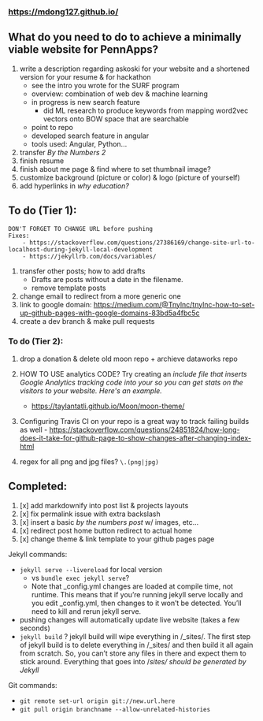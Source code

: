 ### https://mdong127.github.io/

## What do you need to do to achieve a minimally viable website for PennApps?

1. write a description regarding askoski for your website and a shortened version for your resume & for hackathon
	- see the intro you wrote for the SURF program
	- overview: combination of web dev & machine learning
	- in progress is new search feature 
		- did ML research to produce keywords from mapping word2vec vectors onto BOW space that are searchable
	- point to repo
	- developed search feature in angular
	- tools used: Angular, Python...
1. transfer *By the Numbers 2*
1. finish resume
1. finish about me page & find where to set thumbnail image?
1. customize background (picture or color) & logo (picture of yourself)
1. add hyperlinks in *why education?*

## To do (Tier 1): 

	DON'T FORGET TO CHANGE URL before pushing
	Fixes: 
		- https://stackoverflow.com/questions/27386169/change-site-url-to-localhost-during-jekyll-local-development
		- https://jekyllrb.com/docs/variables/

1. transfer other posts; how to add drafts
	- Drafts are posts without a date in the filename. 
	- remove template posts
1. change email to redirect from a more generic one
1. link to google domain: https://medium.com/@Tnylnc/tnylnc-how-to-set-up-github-pages-with-google-domains-83bd5a4fbc5c 
1. create a dev branch & make pull requests

### To do (Tier 2): 

1. drop a donation & delete old moon repo + archieve dataworks repo

1. HOW TO USE analytics CODE? Try creating an _include file that inserts Google Analytics tracking code into your <head> so you can get stats on the visitors to your website. Here's an example._
	- https://taylantatli.github.io/Moon/moon-theme/

1. Configuring Travis CI on your repo is a great way to track failing builds as well - https://stackoverflow.com/questions/24851824/how-long-does-it-take-for-github-page-to-show-changes-after-changing-index-html

1. regex for all png and jpg files?  `\.(png|jpg)`

## Completed: 
1. [x] add markdownify into post list & projects layouts
1. [x] fix permalink issue with extra backslash 
1. [x] insert a basic _by the numbers post_ w/ images, etc... 
1. [x] redirect post home button redirect to actual home
1. [x] change theme & link template to your github pages page 

Jekyll commands:

- `jekyll serve --livereload` for local version 
	- vs `bundle exec jekyll serve`? 
	- Note that _config.yml changes are loaded at compile time, not runtime. This means that if you’re running jekyll serve locally and you edit _config.yml, then changes to it won’t be detected. You’ll need to kill and rerun jekyll serve.
- pushing changes will automatically update live website (takes a few seconds)
- `jekyll build` ? 
	jekyll build will wipe everything in /_sites/. The first step of jekyll build is to delete everything in /_sites/ and then build it all again from scratch. So, you can’t store any files in there and expect them to stick around. Everything that goes into /_sites/ should be generated by Jekyll_

Git commands:
- `git remote set-url origin git://new.url.here`
- `git pull origin branchname --allow-unrelated-histories`


